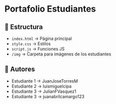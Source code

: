 # Portafolio Estudiantes

## 📂 Estructura
- `index.html` → Página principal
- `style.css` → Estilos
- `script.js` → Funciones JS
- `/img` → Carpeta para imágenes de los estudiantes

## 👥 Autores
- Estudiante 1 → JuanJoseTorresM
- Estudiante 2 → luismiguelcipa
- Estudiante 3 → JulianFVasquez1
- Estudiante 3 → juanabrilcamargo123
